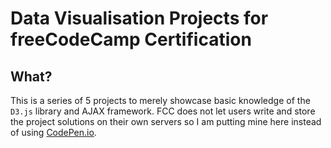 
# Data Visualisation Projects for freeCodeCamp Certification

## What?

This is a series of 5 projects to merely showcase basic knowledge of the `D3.js` library and AJAX framework.
FCC does not let users write and store the project solutions on their own servers so I am putting mine here instead of using [CodePen.io](https://codepen.io).
